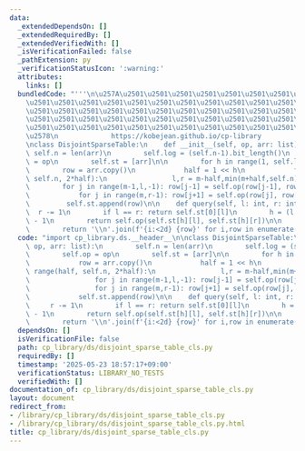 ```yaml
---
data:
  _extendedDependsOn: []
  _extendedRequiredBy: []
  _extendedVerifiedWith: []
  _isVerificationFailed: false
  _pathExtension: py
  _verificationStatusIcon: ':warning:'
  attributes:
    links: []
  bundledCode: "'''\n\u257A\u2501\u2501\u2501\u2501\u2501\u2501\u2501\u2501\u2501\u2501\
    \u2501\u2501\u2501\u2501\u2501\u2501\u2501\u2501\u2501\u2501\u2501\u2501\u2501\
    \u2501\u2501\u2501\u2501\u2501\u2501\u2501\u2501\u2501\u2501\u2501\u2501\u2501\
    \u2501\u2501\u2501\u2501\u2501\u2501\u2501\u2501\u2501\u2501\u2501\u2501\u2501\
    \u2501\u2501\u2501\u2501\u2501\u2501\u2501\u2501\u2501\u2501\u2501\u2501\u2501\
    \u2578\n             https://kobejean.github.io/cp-library               \n'''\n\
    \nclass DisjointSparseTable:\n    def __init__(self, op, arr: list):\n       \
    \ self.n = len(arr)\n        self.log = (self.n-1).bit_length()\n        self.op\
    \ = op\n        self.st = [arr]\n\n        for h in range(1, self.log):\n    \
    \        row = arr.copy()\n            half = 1 << h\n            for m in range(half,\
    \ self.n, 2*half):\n                l,r = m-half,min(m+half,self.n)\n        \
    \        for j in range(m-1,l,-1): row[j-1] = self.op(row[j-1], row[j])\n    \
    \            for j in range(m,r-1): row[j+1] = self.op(row[j], row[j+1])\n   \
    \         self.st.append(row)\n\n    def query(self, l: int, r: int):\n      \
    \  r -= 1\n        if l == r: return self.st[0][l]\n        h = (l ^ r).bit_length()\
    \ - 1\n        return self.op(self.st[h][l], self.st[h][r])\n\n    def __repr__(self):\n\
    \        return '\\n'.join(f'{i:<2d} {row}' for i,row in enumerate(self.st))\n"
  code: "import cp_library.ds.__header__\n\nclass DisjointSparseTable:\n    def __init__(self,\
    \ op, arr: list):\n        self.n = len(arr)\n        self.log = (self.n-1).bit_length()\n\
    \        self.op = op\n        self.st = [arr]\n\n        for h in range(1, self.log):\n\
    \            row = arr.copy()\n            half = 1 << h\n            for m in\
    \ range(half, self.n, 2*half):\n                l,r = m-half,min(m+half,self.n)\n\
    \                for j in range(m-1,l,-1): row[j-1] = self.op(row[j-1], row[j])\n\
    \                for j in range(m,r-1): row[j+1] = self.op(row[j], row[j+1])\n\
    \            self.st.append(row)\n\n    def query(self, l: int, r: int):\n   \
    \     r -= 1\n        if l == r: return self.st[0][l]\n        h = (l ^ r).bit_length()\
    \ - 1\n        return self.op(self.st[h][l], self.st[h][r])\n\n    def __repr__(self):\n\
    \        return '\\n'.join(f'{i:<2d} {row}' for i,row in enumerate(self.st))\n"
  dependsOn: []
  isVerificationFile: false
  path: cp_library/ds/disjoint_sparse_table_cls.py
  requiredBy: []
  timestamp: '2025-05-23 18:57:17+09:00'
  verificationStatus: LIBRARY_NO_TESTS
  verifiedWith: []
documentation_of: cp_library/ds/disjoint_sparse_table_cls.py
layout: document
redirect_from:
- /library/cp_library/ds/disjoint_sparse_table_cls.py
- /library/cp_library/ds/disjoint_sparse_table_cls.py.html
title: cp_library/ds/disjoint_sparse_table_cls.py
---
```

